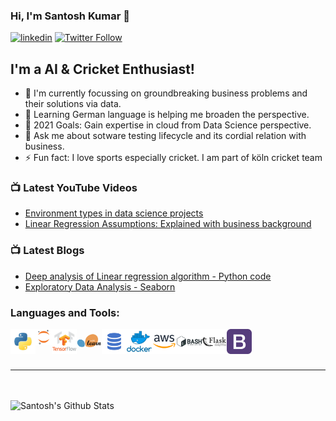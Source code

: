### Hi, I'm Santosh Kumar  👋

[![linkedin](https://img.shields.io/website?label=Santosh&style=for-the-badge&&logo=linkedin&url=https%3A%2F%2Fcodestackr.com)](https://www.linkedin.com/in/santoshkumar11/)
[![Twitter Follow](https://img.shields.io/twitter/follow/Santosh?color=1DA1F2&logo=twitter&style=for-the-badge)](https://twitter.com/dataforbusines?s=08)

## I'm a AI & Cricket Enthusiast! 

- 🔭 I'm currently focussing on groundbreaking business problems and their solutions via data.   
- 🌱 Learning German language is helping me broaden the perspective. 
- 🥅 2021 Goals: Gain expertise in cloud from Data Science perspective. 
- 💬 Ask me about sotware testing lifecycle and its cordial relation with business.   
- ⚡ Fun fact: I love sports especially cricket. I am part of köln cricket team



### 📺 Latest YouTube Videos

<!-- YOUTUBE:START -->
- [Environment types in data science projects](https://www.youtube.com/watch?v=8SnS88WYO3o&t=5s)
- [Linear Regression Assumptions: Explained with business background](https://www.youtube.com/watch?v=yrbGlD4cwt8)


<!-- YOUTUBE:END -->


### 📺 Latest Blogs

- [Deep analysis of Linear regression algorithm - Python code](https://github.com/beingsantosh/MyBlogs/blob/main/LinearRegression/LinearRegression.ipynb)
- [Exploratory Data Analysis - Seaborn](https://github.com/beingsantosh/Visualization/blob/master/Seaborn.ipynb)



### Languages and Tools:

<img align="left" alt="python" width="40px" src="https://raw.githubusercontent.com/github/explore/80688e429a7d4ef2fca1e82350fe8e3517d3494d/topics/python/python.png" />
<img align="left" alt="Jupyter Notebook" width="26px" src="https://raw.githubusercontent.com/github/explore/80688e429a7d4ef2fca1e82350fe8e3517d3494d/topics/jupyter-notebook/jupyter-notebook.png" />
<img align="left" alt="Tensorflow" width="40px" src="https://raw.githubusercontent.com/github/explore/80688e429a7d4ef2fca1e82350fe8e3517d3494d/topics/tensorflow/tensorflow.png" />
<img align="left" alt="scikit-learn" width="40px" src="https://raw.githubusercontent.com/github/explore/80688e429a7d4ef2fca1e82350fe8e3517d3494d/topics/scikit-learn/scikit-learn.png" />
<img align="left" alt="sql" width="40px" src="https://raw.githubusercontent.com/github/explore/80688e429a7d4ef2fca1e82350fe8e3517d3494d/topics/sql/sql.png" />
<img align="left" alt="docker" width="40px" src="https://raw.githubusercontent.com/github/explore/80688e429a7d4ef2fca1e82350fe8e3517d3494d/topics/docker/docker.png" />
<img align="left" alt="aws" width="40px" src="https://raw.githubusercontent.com/github/explore/fbceb94436312b6dacde68d122a5b9c7d11f9524/topics/aws/aws.png" />

<img align="left" alt="bash" width="40px" src="https://raw.githubusercontent.com/github/explore/80688e429a7d4ef2fca1e82350fe8e3517d3494d/topics/bash/bash.png" />
<img align="left" alt="Flask" width="40px" src="https://raw.githubusercontent.com/github/explore/80688e429a7d4ef2fca1e82350fe8e3517d3494d/topics/flask/flask.png" />

<img align="left" alt="bootstrap" width="40px" src="https://raw.githubusercontent.com/github/explore/80688e429a7d4ef2fca1e82350fe8e3517d3494d/topics/bootstrap/bootstrap.png" />

<br>
<br>
<br>

---

<br>

<br>
<img align="left" alt="Santosh's Github Stats" src="https://github-readme-stats.vercel.app/api?username=beingsantosh&show_icons=true&hide_border=true&count_private=true" />




<!--
## Stock Price Prediction
Web app deployed on Heroku and AWS EC2. Model is trained with LSTM/GloVe. Data was web scrapped from beautifulcoup and selenium.

[Nifty50 Prediction](https://github.com/beingsantosh/heroku-app-nifty50)

## Master Thesis Project
Master thesis on recommender systems. Colloborative filtering concept was used to select top N items.

Thesis topic: Investigating the accuracy of different distance measures for determining the proximity between the items in movie recommender systems.

[Thesis project](https://github.com/beingsantosh/Final-thesis-work-on-Recommender-System)

## Complete breakdown on exploratory data analysis 
Below repository containes multiple notebooks to eloborate about EDA. Python libraries used are seaborn, matplotlib, pandas.

[EDA](https://github.com/beingsantosh/Visualization)

## Youtube channel
Utilizing the youtube platform to share knowledge to the community.

[Youtube Link](https://www.youtube.com/channel/UCKGTj6idu9jb1jx06YAphCA)

-->

<!--
**beingsantosh/beingsantosh** is a ✨ _special_ ✨ repository because its `README.md` (this file) appears on your GitHub profile.

Here are some ideas to get you started:

- 🔭 I’m currently working on ...
- 🌱 I’m currently learning ...
- 👯 I’m looking to collaborate on ...
- 🤔 I’m looking for help with ...
- 💬 Ask me about ...
- 📫 How to reach me: ...
- 😄 Pronouns: ...
- ⚡ Fun fact: ...
-->
